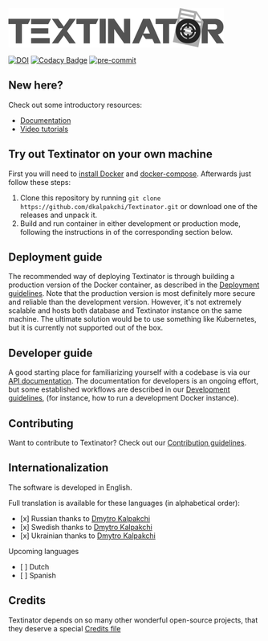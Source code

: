 ![Textinator logo](https://github.com/dkalpakchi/Textinator/raw/master/docs/source/logo.png "Textinator")

[![DOI](https://zenodo.org/badge/192495914.svg)](https://zenodo.org/badge/latestdoi/192495914)
[![Codacy Badge](https://app.codacy.com/project/badge/Grade/1ac2ba5f4bc14883a02cd395df913859)](https://www.codacy.com/gh/dkalpakchi/Textinator/dashboard?utm_source=github.com&amp;utm_medium=referral&amp;utm_content=dkalpakchi/Textinator&amp;utm_campaign=Badge_Grade)
[![pre-commit](https://img.shields.io/badge/pre--commit-enabled-brightgreen?logo=pre-commit&logoColor=white)](https://github.com/pre-commit/pre-commit)

## New here?

Check out some introductory resources:

*   [Documentation](https://textinator.readthedocs.io/en/latest/)
*   [Video tutorials](https://www.youtube.com/channel/UCUVbyJJFIUwfl129FGhPGJw)

## Try out Textinator on your own machine

First you will need to [install Docker](https://docs.docker.com/engine/install/) and [docker-compose](https://docs.docker.com/compose/install/). Afterwards just follow these steps:

1.  Clone this repository by running `git clone https://github.com/dkalpakchi/Textinator.git` or download one of the releases and unpack it.
2.  Build and run container in either development or production mode, following the instructions in of the corresponding section below.


## Deployment guide

The recommended way of deploying Textinator is through building a production version of the Docker container, as described in the [Deployment guidelines](https://github.com/dkalpakchi/Textinator/blob/master/notes/DEPLOYING.md). Note that the production version is most definitely more secure and reliable than the development version. However, it's not extremely scalable and hosts both database and Textinator instance on the same machine. The ultimate solution would be to use something like Kubernetes, but it is currently not supported out of the box.

## Developer guide

A good starting place for familiarizing yourself with a codebase is via our [API documentation](https://textinator.readthedocs.io/en/latest/api.html). The documentation for developers is an ongoing effort, but some established workflows are described in our [Development guidelines](https://github.com/dkalpakchi/Textinator/blob/master/notes/DEVELOPING.md), (for instance, how to run a development Docker instance).

## Contributing

Want to contribute to Textinator? Check out our [Contribution guidelines](https://github.com/dkalpakchi/Textinator/blob/master/notes/CONTRIBUTING.md).


## Internationalization

The software is developed in English.

Full translation is available for these languages (in alphabetical order):

*   \[x] Russian thanks to [Dmytro Kalpakchi](https://github.com/dkalpakchi)
*   \[x] Swedish thanks to [Dmytro Kalpakchi](https://github.com/dkalpakchi)
*   \[x] Ukrainian thanks to [Dmytro Kalpakchi](https://github.com/dkalpakchi)

Upcoming languages

*   \[ ] Dutch
*   \[ ] Spanish

## Credits
Textinator depends on so many other wonderful open-source projects, that they deserve a special [Credits file](https://github.com/dkalpakchi/Textinator/blob/master/notes/CREDITS.md)
